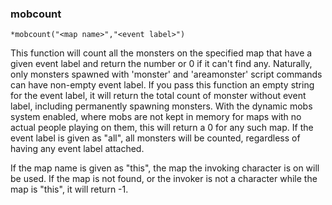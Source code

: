 ### mobcount
```
*mobcount("<map name>","<event label>")
```

This function will count all the monsters on the specified map that have a given
event label and return the number or 0 if it can't find any. Naturally, only
monsters spawned with 'monster' and 'areamonster' script commands can have non-empty
event label.
If you pass this function an empty string for the event label, it will return
the total count of monster without event label, including permanently spawning monsters.
With the dynamic mobs system enabled, where mobs are not kept
in memory for maps with no actual people playing on them, this will return a 0
for any such map.
If the event label is given as "all", all monsters will be counted, regardless of
having any event label attached.

If the map name is given as "this", the map the invoking character is on will
be used. If the map is not found, or the invoker is not a character while the map
is "this", it will return -1.
